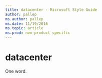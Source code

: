```yaml
---
title: datacenter - Microsoft Style Guide
author: pallep
ms.author: pallep
ms.date: 11/19/2016
ms.topic: article
ms.prod: non-product specific
---
```


# datacenter

One word.
